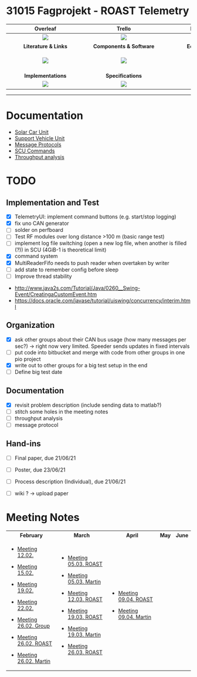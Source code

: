 # 31015 Fagprojekt - ROAST Telemetry


|<div style="width:200px">Overleaf</div>|<div style="width:200px">Trello</div>|<div style="width:200px">BitBucket</div>|<div style="width:200px">Jira</div>|
|:-:|:-:|:-:|:-:|
|[<img src="https://cdn.overleaf.com/img/ol-brand/overleaf_og_logo.png" width="50">](https://www.overleaf.com/project/602635b948e4260c4d50d582)|[<img src="https://encrypted-tbn0.gstatic.com/images?q=tbn:ANd9GcQJHNFZpUwJriI-BJL8yI4ND9OfW6uAEWvz0A&usqp=CAU" width="50">](https://trello.com/31015fagprojektelektroteknologigroup7/home)|[<img src="https://encrypted-tbn0.gstatic.com/images?q=tbn:ANd9GcTDNgciuROD6Bc5aQ3lTapXG5fSUVKS6mcZlQ&usqp=CAU" width="50">](https://bitbucket.org/dtucar/)|[<img src="https://encrypted-tbn0.gstatic.com/images?q=tbn:ANd9GcSzVSXn5Ra-QlTUKpbRqWyiRDBx1aJV0lKfwg&usqp=CAU" width="50">](https://jira.dtucar.com/secure/Dashboard.jspa)|
|**Literature & Links**|**Components & Software**|**EcoCar Wiki**|**Shopping List**|
|[<img src="https://static.thenounproject.com/png/251053-200.png" width="50">](documentation/literature.md)|[<img src="https://encrypted-tbn0.gstatic.com/images?q=tbn:ANd9GcSJIyUJLYjAW1EF-5cv5lt_mT8VVFh0rgjwmA&usqp=CAU" width="50">](documentation/components.md)|[<img src="documentation/resources/wikipedia_PNG35.png" width="50">](https://dtucar.com/wiki/index.php?title=Main_Page)|[<img src="https://image.flaticon.com/icons/png/512/263/263142.png" width="50">](documentation/shoppingList.md)
|**Implementations**|**Specifications**|**Code**||
|[<img src="https://static.thenounproject.com/png/712681-200.png" width="50">](documentation/implementations.md)|[<img src="https://image.flaticon.com/icons/png/512/1541/1541514.png" width="50">](documentation/specification.md)|[<img src="https://cdn2.iconfinder.com/data/icons/font-awesome/1792/code-512.png" width="50">](code)
---

# Documentation

- [Solar Car Unit](documentation/SolarCarUnit.md)
- [Support Vehicle Unit](documentation/supportVehicleUnit.md)
- [Message Protocols](documentation/messageProtocol.md)
- [SCU Commands](documentation/scuCommands.md)
- [Throughput analysis](documentation/throughputAnalysis.md)


# TODO

## Implementation and Test
- [x] TelemetryUI: implement command buttons (e.g. start/stop logging)
- [x] fix uno CAN generator
- [ ] solder on perfboard
- [ ] Test RF modules over long distance >100 m (basic range test)
- [ ] implement log file switching (open a new log file, when another is filled (?)) in SCU (4GiB-1 is theoretical limit)
- [x] command system
- [x] MultiReaderFifo needs to push reader when overtaken by writer
- [ ] add state to remember config before sleep
- [ ] Improve thread stability
-  http://www.java2s.com/Tutorial/Java/0260__Swing-Event/CreatingaCustomEvent.htm
-  https://docs.oracle.com/javase/tutorial/uiswing/concurrency/interim.html

## Organization
- [x] ask other groups about their CAN bus usage (how many messages per sec?) -> right now very limited. Speeder sends updates in fixed intervals 
- [ ] put code into bitbucket and merge with code from other groups in one pio project
- [x] write out to other groups for a big test setup in the end
- [ ] Define big test date

## Documentation
- [x] revisit problem description (include sending data to matlab?)
- [ ] stitch some holes in the meeting notes
- [ ] throughput analysis
- [ ] message protocol

## Hand-ins
- [ ] Final paper, due 21/06/21
- [ ] Poster, due 23/06/21
- [ ] Process description (Individual), due 21/06/21
- [ ] wiki ? -> upload paper




# Meeting Notes

<table>
<tr><th style='text-align:center'>
February 
</th><th style='text-align:center'> 
March
</th><th style='text-align:center'>
April
</th><th style='text-align:center'>
May
</th><th style='text-align:center'>
June
</th></tr style='text-align:center'>
<tr><td>

- [Meeting 12.02.](documentation/meetingnotes/meeting12_02.md)

- [Meeting 15.02.](documentation/meetingnotes/meeting15_02.md)

- [Meeting 19.02.](documentation/meetingnotes/meeting19_02.md)

- [Meeting 22.02.](documentation/meetingnotes/meeting22_02.md)

- [Meeting 26.02. Group](documentation/meetingnotes/meeting26_02group.md)

- [Meeting 26.02. ROAST](documentation/meetingnotes/meeting26_02roast.md)

- [Meeting 26.02. Martin](documentation/meetingnotes/meeting26_02martin.md)

</td><td>
  
- [Meeting 05.03. ROAST](documentation/meetingnotes/meeting05_03roast.md)

- [Meeting 05.03. Martin](documentation/meetingnotes/meeting05_03martin.md)

- [Meeting 12.03. ROAST](documentation/meetingnotes/meeting12_03roast.md)

- [Meeting 19.03. ROAST](documentation/meetingnotes/meeting19_03roast.md)

- [Meeting 19.03. Martin](documentation/meetingnotes/meeting19_03martin.md)

- [Meeting 26.03. ROAST](documentation/meetingnotes/meeting26_03roast.md)

</td><td>
 
- [Meeting 09.04. ROAST](documentation/meetingnotes/meeting09_04roast.md)

- [Meeting 09.04. Martin](documentation/meetingnotes/meeting09_04martin.md)

</td><td>

</td><td>

</td></tr> </table>
